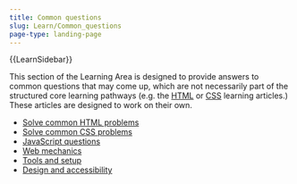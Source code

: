 ```yaml
---
title: Common questions
slug: Learn/Common_questions
page-type: landing-page
---
```


{{LearnSidebar}}

This section of the Learning Area is designed to provide answers to common questions that may come
up, which are not necessarily part of the structured core learning pathways (e.g. the [HTML](/en-US/docs/Learn/HTML) or [CSS](/en-US/docs/Learn_web_development/Core/Styling_basics) learning articles.) These articles are designed to work on their own.

- [Solve common HTML problems](/en-US/docs/Learn_web_development/Howto/Solve_HTML_problems)
- [Solve common CSS problems](/en-US/docs/Learn_web_development/Howto/Solve_CSS_problems)
- [JavaScript questions](/en-US/docs/Learn/JavaScript/Howto)
- [Web mechanics](/en-US/docs/Learn/Common_questions/Web_mechanics)
- [Tools and setup](/en-US/docs/Learn/Common_questions/Tools_and_setup)
- [Design and accessibility](/en-US/docs/Learn/Common_questions/Design_and_accessibility)
